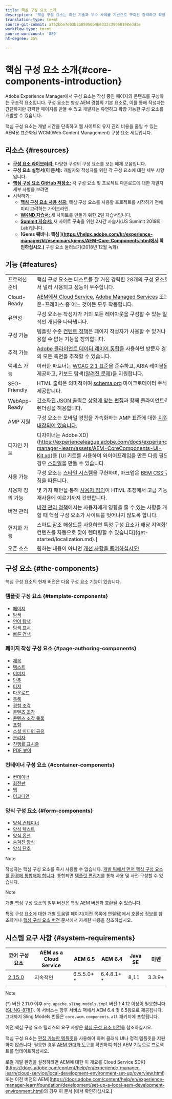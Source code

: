 ```yaml
---
title: 핵심 구성 요소 소개
description: '핵심 구성 요소는 최신 기술과 우수 사례를 기반으로 구축된 강력하고 확장 가능한 기본 구성 요소를 제공합니다. '
translation-type: tm+mt
source-git-commit: a752bbe7e03b3b85950b4b6332c39960198edd1e
workflow-type: tm+mt
source-wordcount: '889'
ht-degree: 25%

---
```



# 핵심 구성 요소 소개{#core-components-introduction}

Adobe Experience Manager에서 구성 요소는 작성 중인 페이지의 콘텐츠를 구성하는 구조적 요소입니다. 구성 요소는 항상 AEM 경험의 기본 요소로, 이를 통해 작성자는 간단하지만 강력한 페이지를 만들 수 있고 개발자는 유연하고 확장 가능한 구성 요소를 개발할 수 있습니다.

핵심 구성 요소는 개발 시간을 단축하고 웹 사이트의 유지 관리 비용을 줄일 수 있는 AEM용 표준화된 WCM(Web Content Management) 구성 요소 세트입니다.

## 리소스 {#resources}

* **[구성 요소 라이브러리:](https://www.adobe.com/go/aem_cmp_library)** 다양한 구성의 구성 요소를 보는 예제 모음입니다.
* **구성 요소 설명서(이 문서):** 개발자와 작성자를 위한 각 구성 요소에 대한 세부 사항입니다.
* **[핵심 구성 요소 GitHub 저장소:](https://github.com/adobe/aem-core-wcm-components)** 각 구성 요소 및 프로젝트 다운로드에 대한 개발자 세부 사항을 보려면
* 시작하기:
   * **[핵심 구성 요소 사용 성공:](/help/developing/success.md)** 핵심 구성 요소를 사용할 프로젝트를 시작하기 전에 미리 고려하는 가이드라인.
   * **[WKND 자습서: ](https://docs.adobe.com/content/help/en/experience-manager-learn/getting-started-wknd-tutorial-develop/overview.html)** 새 사이트를 만들기 위한 2일 자습서입니다.
   * **[Summit 자습서: ](https://expleague.azureedge.net/labs/L767/index.html)** 새 사이트 구축을 위한 2시간 자습서(US Summit 2019의 Lab)입니다.
   * **[Gems 웨비나: 핵심 ](https://helpx.adobe.com/kr/experience-manager/kt/eseminars/gems/AEM-Core-Components.html에서 확인하십시오.)** 구성 요소 둘러보기(2018년 12월 녹화)

## 기능 {#features}

|  |  |
|---|---|
| 프로덕션 준비 | 핵심 구성 요소는 테스트를 잘 거친 강력한 28개의 구성 요소로서 널리 사용되고 성능이 우수합니다. |
| Cloud-Ready | [AEM에서 Cloud Service](https://docs.adobe.com/content/help/en/experience-manager-cloud-service/landing/home.html), [Adobe Managed Services](https://github.com/adobe/aem-project-archetype/tree/master/src/main/archetype/dispatcher.ams) 또는 온-프레미스 중 어느 것이든 모두 작동합니다. |
| 유연성 | 구성 요소는 작성자가 거의 모든 레이아웃을 구성할 수 있는 일반적인 개념을 나타냅니다. |
| 구성 가능 | 템플릿 수준 [컨텐트 정책](https://docs.adobe.com/content/help/en/experience-manager-cloud-service/implementing/components-templates/templates.html#content-policies)은 페이지 작성자가 사용할 수 있거나 사용할 수 없는 기능을 정의합니다. |
| 추적 가능 | [Adobe 클라이언트 데이터 레이어 통합](/help/developing/data-layer/overview.md)을 사용하면 방문자 경험의 모든 측면을 추적할 수 있습니다. |
| 액세스 가능 | 이러한 파트너는 [WCAG 2.1 표준](https://www.w3.org/TR/WCAG21/)을 준수하고, ARIA 레이블을 제공하고, 키보드 탐색([알려진 문제](https://github.com/adobe/aem-core-wcm-components/issues?utf8=✓&amp;q=is%3Aissue+is%3Aopen+accessibility+in%3Attle))을 지원합니다. |
| SEO-Friendly | HTML 출력은 의미적이며 [schema.org](https://schema.org) 마이크로데이터 주석을 제공합니다. |
| WebApp-Ready | [간소화된 JSON 출력](https://docs.adobe.com/content/help/en/experience-manager-learn/foundation/development/develop-sling-model-exporter.html)은 [상황에 맞는 편집](https://docs.adobe.com/content/help/en/experience-manager-learn/sites/spa-editor/spa-editor-framework-feature-video-use.html)과 함께 클라이언트측 렌더링을 허용합니다. |
| AMP 지원 | 구성 요소는 모바일 경험을 가속화하는 AMP 표준에 대한 [지원이 내장되어 있습니다.](/help/developing/amp.md) |
| 디자인 키트 | 디자이너는 Adobe XD](https://experienceleague.adobe.com/docs/experience-manager-learn/assets/AEM-CoreComponents-UI-Kit.xd)용 [UI 키트를 사용하여 와이어프레임을 만든 다음 필요한 경우 [스타일](https://github.com/adobe/aem-guides-wknd/releases/download/aem-guides-wknd-0.0.2/AEM_UI-kit-WKND.xd)을 만들 수 있습니다. |
| 사용 가능 | 구성 요소는 [스타일 시스템](https://docs.adobe.com/content/help/en/experience-manager-cloud-service/implementing/components-templates/style-system.html)을 구현하며, 마크업은 [BEM CSS 규칙](http://getbem.com/)을 따릅니다. |
| 사용자 정의 가능 | 몇 가지 패턴을 통해 [사용자 정의](developing/customizing.md)이 HTML 조정에서 고급 기능 재사용에 이르기까지 간편합니다. |
| 버전 관리 | [버전 관리 정책](https://github.com/adobe/aem-core-wcm-components/wiki/Versioning-policies)에서는 사용자에게 영향을 줄 수 있는 사항을 개선할 때 핵심 구성 요소가 사이트를 벗어나지 않도록 합니다. |
| 현지화 가능 | 스마트 참조 해상도를 사용하면 특정 구성 요소가 해당 지역화된 컨텐츠를 자동으로 찾아 렌더링할 수 있습니다](get-started/localization.md).[ |
| 오픈 소스 | 원하는 내용이 아니면 [개선 사항을 증여하십시오!](https://github.com/adobe/aem-core-wcm-components/blob/master/CONTRIBUTING.md) |

## 구성 요소 {#the-components}

핵심 구성 요소의 현재 버전은 다음 구성 요소 기능이 있습니다.

### 템플릿 구성 요소 {#template-components}

* [페이지](components/page.md)
* [탐색](components/navigation.md)
* [언어 탐색](components/language-navigation.md)
* [탐색 표시](components/breadcrumb.md)
* [빠른 검색](components/quick-search.md)

### 페이지 작성 구성 요소 {#page-authoring-components}

* [제목](components/title.md)
* [텍스트](components/text.md)
* [이미지](components/image.md)
* [단추](components/button.md)
* [티저](components/teaser.md)
* [다운로드](components/download.md)
* [목록](components/list.md)
* [경험 조각](components/experience-fragment.md)
* [콘텐츠 조각](components/content-fragment-component.md)
* [콘텐츠 조각 목록](components/content-fragment-list.md)
* [포함](components/embed.md)
* [소셜 미디어 공유](components/sharing.md)
* [분리자](components/separator.md)
* [진행률 표시줄](components/progress-bar.md)
* [PDF 뷰어](components/pdf-viewer.md)

### 컨테이너 구성 요소 {#container-components}

* [컨테이너](components/container.md)
* [회전판](components/carousel.md)
* [탭](components/tabs.md)
* [어코디언](components/accordion.md)

### 양식 구성 요소 {#form-components}

* [양식 컨테이너](components/forms/form-container.md)
* [양식 텍스트](components/forms/form-text.md)
* [양식 옵션](components/forms/form-options.md)
* [숨겨진 양식](components/forms/form-hidden.md)
* [양식 단추](components/forms/form-button.md)

>[!NOTE]
>
>작성자는 핵심 구성 요소를 즉시 사용할 수 없습니다. [개발 팀에서 먼저 핵심 구성 요소를 환경에 통합해야 합니다](get-started/using.md). 통합되면 [템플릿 편집기](https://docs.adobe.com/content/help/en/experience-manager-cloud-service/sites/authoring/features/templates.html)를 통해 사용 및 사전 구성할 수 있습니다.

>[!NOTE]
>
>개별 핵심 구성 요소의 일부 버전은 특정 AEM 버전과 호환될 수 있습니다.
>
>특정 구성 요소에 대한 개별 도움말 페이지(이전 목록에 연결됨)에서 호환성 정보를 참조하거나 [핵심 구성 요소 버전](versions.md) 문서에서 자세한 내용을 참조하십시오.

## 시스템 요구 사항 {#system-requirements}

| 코어 구성 요소 | AEM as a Cloud Service | AEM 6.5 | AEM 6.4 | Java SE | 마벤 |
|---------|---------|---------|---------|---------|---------|
| [2.15.0](https://github.com/adobe/aem-core-wcm-components/releases/tag/core.wcm.components.reactor-2.15.0) | 지속적인 | 6.5.5.0+ * | 6.4.8.1+ * | 8,11 | 3.3.9+ |

>[!NOTE]
>
>(*) 버전 2.11.0 이후 `org.apache.sling.models.impl` 버전 1.4.12 이상이 필요합니다([SLING-8781](https://issues.apache.org/jira/browse/SLING-8781)). 이 서비스는 향후 서비스 팩에서 AEM 6.4 및 6.5용으로 제공됩니다. 그때까지 Sling Models 번들은 `core.wcm.components.all` 패키지에 포함됩니다.

이전 핵심 구성 요소 릴리스의 요구 사항은 [핵심 구성 요소 버전](versions.md)을 참조하십시오.

핵심 구성 요소는 [편집 가능한 템플릿](https://docs.adobe.com/content/help/en/experience-manager-learn/sites/page-authoring/template-editor-feature-video-use.html)을 사용해야 하며 클래식 UI나 정적 템플릿을 지원하지 않습니다. 필요한 경우 [AEM 현대화 도구](https://opensource.adobe.com/aem-modernize-tools/pages/tools.html)를 확인하여 최신 AEM 기능으로 프로젝트를 업데이트하십시오.

로컬 개발 환경을 설정하려면 AEM에 대한 이 개요를 Cloud Service SDK](https://docs.adobe.com/content/help/en/experience-manager-learn/cloud-service/local-development-environment-set-up/overview.html) 또는 이전 버전의 AEM](https://docs.adobe.com/content/help/en/experience-manager-learn/foundation/development/set-up-a-local-aem-development-environment.html)의 경우 이 문서 [에서 확인하십시오.[
